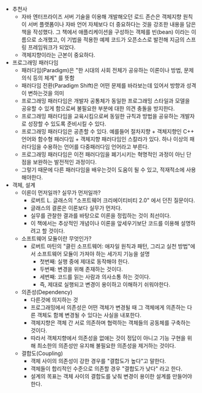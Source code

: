 - 추천사
  - 자바 엔터프라이즈 서버 기술을 이용해 개발해오던 로드 존슨은 객체지향 원칙이 서버 플랫폼이나 자바 언어 자체보다 더 중요하다는 것을 강조한 내용을 담은 책을 작성했다. 그 책에서 애플리케이션을 구성하는 객체를 빈(bean) 이라는 이름으로 소개했고, 이 기법을 적용한 예제 코드가 오픈소스로 발전해 지금의 스프링 프레임워크가 되었다.
  - 객체지향이라는 근본이 중요하다.
- 프로그래밍 패러다임
  - 패러다임(Paradigm)은 "한 시대의 사회 전체가 공유하는 이론이나 방법, 문제의식 등의 체계" 를 뜻함
  - 패러다임 전환(Paradigm Shift)은 어떤 문제를 바라보는데 있어서 방향과 성격이 변하는것을 의미
  - 프로그래밍 패러다임은 개발자 공통체가 동일한 프로그래밍 스타일과 모델을 공유할 수 있게 함으로써 불필요한 부분에 대한 의견 충돌을 방지한다.
  - 프로그래밍 패러다임을 교육시킴으로써 동일한 규칙과 방법을 공유하는 개발자로 성장할 수 있도록 준비시킬 수 있다.
  - 프로그래밍 패러다임은 공존할 수 있다. 예를들어 절차지향 + 객체지향인 C++ 언어와 함수형 패러다임 + 객체지향 패러다임인 스칼라가 있다. 하나 이상의 패러다임을 수용하는 언어를 다중패러다임 언어라고 부른다.
  - 프로그래밍 패러다임은 이전 패러다임을 폐기시키는 혁명적인 과정이 아닌 단점을 보완하는 발전적인 과정이다.
  - 그렇기 때문에 다른 패러다임을 배우는것이 도움이 될 수 있고, 적재적소에 사용해야한다.
- 객체, 설계
  - 이론이 먼저일까? 실무가 먼저일까?
    - 로버트 L. 글래스의 "소프트웨어 크리에이티비티 2.0" 에서 던진 질문이다.
    - 글래스의 결론은 이론보다 실무가 먼저다.
    - 실무를 관찰한 결과를 바탕으로 이론을 정립하는 것이 최선이다.
    - 이 책에서는 추상적인 개념이나 이론을 앞세우기보단 코드를 이용해 설명하려고 할 것이다.
  - 소프트웨어 모듈이란 무엇인가?
    - 로버트 마틴의 "클린 소프트웨어: 애자일 원칙과 패턴, 그리고 실천 방법"에서 소프트웨어 모듈이 가져야 하는 세가지 기능을 설명
      - 첫번째: 실행 중에 제대로 동작해야 한다.
      - 두번째: 변경을 위해 존재하는 것이다.
      - 세번째: 코드를 읽는 사람과 의사소통 하는 것이다.
      - 즉, 제대로 실행되고 변경이 용이하고 이해하기 쉬워야한다.
  - 의존성(Dependency)
    - 다른것에 의지하는 것
    - 프로그래밍에서 의존성은 어떤 객체가 변경될 때 그 객체에게 의존하는 다른 객체도 함께 변경될 수 있다는 사실을 내포한다.
    - 객체지향은 객체 간 서로 의존하며 협력하는 객체들의 공동체를 구축하는 것이다.
    - 따라서 객체지향에서 의존성을 없애는 것이 정답이 아니고 기능 구현을 위해 최소한의 의존성만 유지해 불필요한 의존성을 제거하는 것이다.
  - 결합도(Coupling)
    - 객체 사이의 의존성이 강한 경우를 "결합도가 높다"고 말한다.
    - 객체들이 합리적인 수준으로 의존할 경우 "결합도가 낮다" 라고 한다.
    - 설계의 목표는 객체 사이의 결합도를 낮춰 변경이 용이한 설계를 만들어야 한다.
